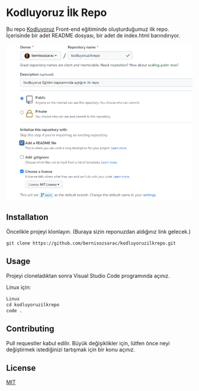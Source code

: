 # **Kodluyoruz İlk Repo**

Bu repo [Kodluyoruz](https://kodluyoruz.org) Front-end eğitiminde oluşturduğumuz ilk repo. İçerisinde bir adet README dosyası, bir adet de index.html barındırıyor.

![resim](resim.png)

## **Installatıon**

Öncelikle projeyi klonlayın. (Buraya sizin reponuzdan aldığınız link gelecek.)

```
git clone https://github.com/bernisozsarac/kodluyoruzilkrepo.git
```

## **Usage**

Projeyi cloneladıktan sonra Visual Studio Code programında açınız.

Linux için:

```
Linux 
cd kodluyoruzilkrepo
code .
```

## Contributing

Pull requestler kabul edilir. Büyük değişiklikler için, lütfen önce neyi değiştirmek istediğinizi tartışmak için bir konu açınız.

## License

[MIT](https://choosealicense.com/licenses/mit/)

